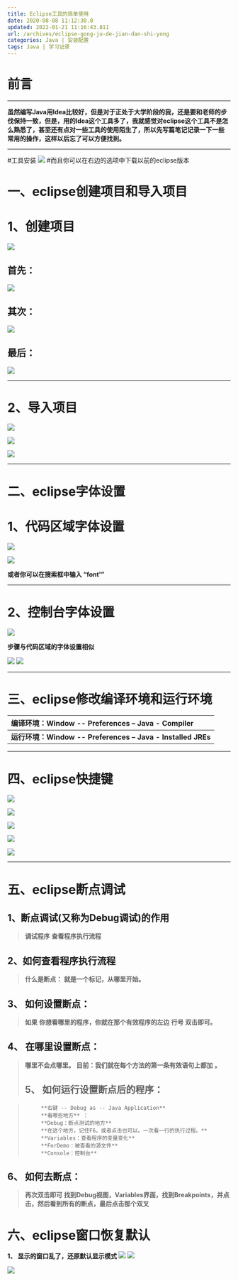 ```yaml
---
title: Eclipse工具的简单使用
date: 2020-08-08 11:12:30.0
updated: 2022-01-21 11:16:43.811
url: /archives/eclipse-gong-ju-de-jian-dan-shi-yong
categories: Java | 安装配置
tags: Java | 学习记录
---
```




# 前言 

---

**虽然编写Java用Idea比较好，但是对于正处于大学阶段的我，还是要和老师的步伐保持一致，但是，用的Idea这个工具多了，我就感觉对eclipse这个工具不是怎么熟悉了，甚至还有点对一些工具的使用陌生了，所以先写篇笔记记录一下一些 常用的操作，这样以后忘了可以方便找到。** 

---

#工具安装
![](https://unleashed.oss-cn-beijing.aliyuncs.com/picgo/2031154-20200808163435352-1951021539.png)
#而且你可以在右边的选项中下载以前的eclipse版本

# 一、eclipse创建项目和导入项目 

# 1、创建项目 


![](https://unleashed.oss-cn-beijing.aliyuncs.com/picgo/2031154-20200808163853127-1642161315.png)


## 首先： 

![](https://unleashed.oss-cn-beijing.aliyuncs.com/picgo/2031154-20200808163657050-2109327211.png)






## 其次： 

![](https://unleashed.oss-cn-beijing.aliyuncs.com/picgo/2031154-20200808163708525-1473952403.png)


## 最后： 

![](https://unleashed.oss-cn-beijing.aliyuncs.com/picgo/2031154-20200808163718267-985235888.png)



---


# 2、导入项目 


![](https://unleashed.oss-cn-beijing.aliyuncs.com/picgo/2031154-20200808163901850-692927600.png)


![](https://unleashed.oss-cn-beijing.aliyuncs.com/picgo/2031154-20200808163732097-242603365.png)

![](https://unleashed.oss-cn-beijing.aliyuncs.com/picgo/2031154-20200808164031509-1442741270.png)



---


# 二、eclipse字体设置 

# 1、代码区域字体设置 


![](https://unleashed.oss-cn-beijing.aliyuncs.com/picgo/2031154-20200808164109471-636717892.png)

![](https://unleashed.oss-cn-beijing.aliyuncs.com/picgo/2031154-20200808164246987-199125869.png)





**或者你可以在搜索框中输入 “font'”** 

---


# 2、控制台字体设置 


![](https://unleashed.oss-cn-beijing.aliyuncs.com/picgo/2031154-20200808164301233-1536671054.png)


**步骤与代码区域的字体设置相似** 


![](https://unleashed.oss-cn-beijing.aliyuncs.com/picgo/2031154-20200808164133399-194493455.png)
![](https://unleashed.oss-cn-beijing.aliyuncs.com/picgo/2031154-20200808164311598-1356633089.png)



---

# 

# 三、eclipse修改编译环境和运行环境 

| **编译环境：Window -- Preferences – Java - Compiler**       |
| :---------------------------------------------------------- |
| **运行环境：Window -- Preferences – Java - Installed JREs** |

---


# 四、eclipse快捷键 


![](https://unleashed.oss-cn-beijing.aliyuncs.com/picgo/2031154-20200808164621472-232980691.png)

![](https://unleashed.oss-cn-beijing.aliyuncs.com/picgo/2031154-20200808164650809-1830746499.png)



![](https://unleashed.oss-cn-beijing.aliyuncs.com/picgo/2031154-20200808164709411-1449151691.png)



![](https://unleashed.oss-cn-beijing.aliyuncs.com/picgo/2031154-20200808164720716-23651334.png)



![](https://unleashed.oss-cn-beijing.aliyuncs.com/picgo/2031154-20200808164730912-899527804.png)


---

# 

# 五、eclipse断点调试 

## 1、断点调试(又称为Debug调试)的作用 

>**调试程序** 
>**查看程序执行流程** 

## 2、如何查看程序执行流程 

>**什么是断点：** 
>**就是一个标记，从哪里开始。** 

## 3、 如何设置断点： 

>  **如果** **你想看哪里的程序，你就在那个有效程序的左边** **行号** **双击即可。** 

## 4、 在哪里设置断点： 

> **哪里不会点哪里。** 
> **目前：我们就在每个方法的第一条有效语句上都加** **。** 
>
> ## 5、  如何运行设置断点后的程序： 

>          **右键 -- Debug as -- Java Application** 
>          **看哪些地方** ： 
>          **Debug：断点测试的地方** 
>          **在这个地方，记住F6，或者点击也可以。一次看一行的执行过程。** 
>          **Variables：查看程序的变量变化** 
>          **ForDemo：被查看的源文件** 
>          **Console：控制台** 

## 6、 如何去断点： 

>    **再次双击即可** 
>    **找到Debug视图，Variables界面，找到Breakpoints，并点击，然后看到所有的断点，最后点击那个双叉** 

# 六、eclipse窗口恢复默认 

**1、 显示的窗口乱了，还原默认显示模式** 
![](https://unleashed.oss-cn-beijing.aliyuncs.com/picgo/2031154-20200808164854456-1136201270.png)
![](https://unleashed.oss-cn-beijing.aliyuncs.com/picgo/2031154-20200808164902500-2140314330.png)

![](https://unleashed.oss-cn-beijing.aliyuncs.com/picgo/2031154-20200808164909875-649786870.png)
